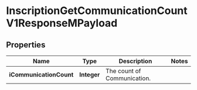 

# InscriptionGetCommunicationCountV1ResponseMPayload

## Properties

Name | Type | Description | Notes
------------ | ------------- | ------------- | -------------
**iCommunicationCount** | **Integer** | The count of Communication. | 




